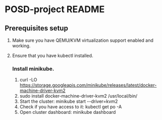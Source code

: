 # POSD-project README

## Prerequisites setup
1. Make sure you have QEMU/KVM virtualization support enabled and working.
2. Ensure that you have kubectl installed.

	### Install minikube.
	1. curl -LO https://storage.googleapis.com/minikube/releases/latest/docker-machine-driver-kvm2
	2. sudo install docker-machine-driver-kvm2 /usr/local/bin/
	3. Start the cluster: minikube start --driver=kvm2
	4. Check if you have access to it: kubectl get po -A
	5. Open cluster dashboard: minikube dashboard
